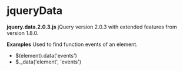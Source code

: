 # jqueryData 

**jquery.data.2.0.3.js** jQuery version 2.0.3 with extended features from version 1.8.0.

**Examples**
Used to find function events of an element.
* $(element).data('events') 
* $._data('element', 'events')